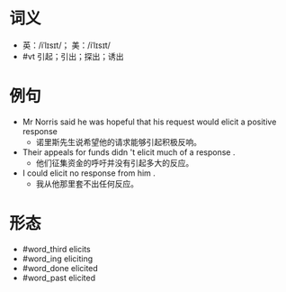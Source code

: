 # 词义
- 英：/iˈlɪsɪt/； 美：/iˈlɪsɪt/
- #vt 引起；引出；探出；诱出
# 例句
- Mr Norris said he was hopeful that his request would elicit a positive response
	- 诺里斯先生说希望他的请求能够引起积极反响。
- Their appeals for funds didn 't elicit much of a response .
	- 他们征集资金的呼吁并没有引起多大的反应。
- I could elicit no response from him .
	- 我从他那里套不出任何反应。
# 形态
- #word_third elicits
- #word_ing eliciting
- #word_done elicited
- #word_past elicited
